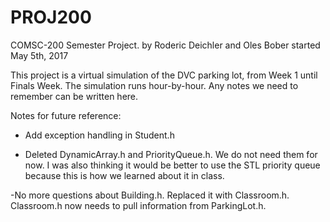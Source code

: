 # PROJ200
COMSC-200 Semester Project.
by Roderic Deichler and Oles Bober
started May 5th, 2017

This project is a virtual simulation of the DVC parking lot, from Week 1 until Finals Week.
The simulation runs hour-by-hour.
Any notes we need to remember can be written here.

Notes for future reference:
- Add exception handling in Student.h
      
- Deleted DynamicArray.h and PriorityQueue.h. We do not need them for now. I was also thinking it would be better to use the STL priority queue because this is how we learned about it in class.

-No more questions about Building.h. Replaced it with Classroom.h. Classroom.h now needs to pull information from ParkingLot.h. 

